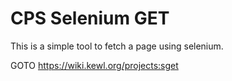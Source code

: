 # CPS Selenium GET

This is a simple tool to fetch a page using selenium.

GOTO https://wiki.kewl.org/projects:sget
